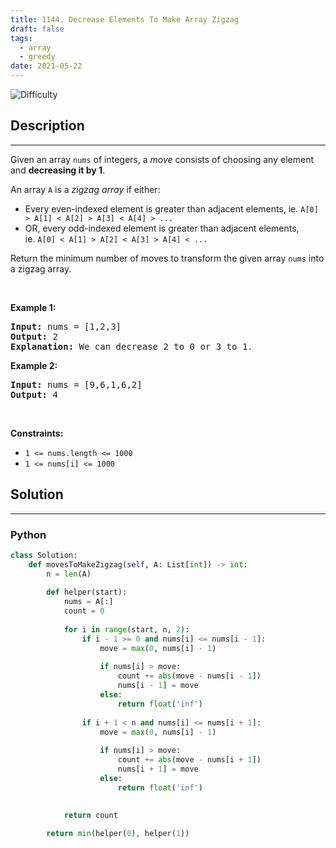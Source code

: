 ```yaml
---
title: 1144. Decrease Elements To Make Array Zigzag
draft: false
tags: 
  - array
  - greedy
date: 2021-05-22
---
```


![Difficulty](https://img.shields.io/badge/Difficulty-Medium-blue.svg)

## Description

---
<p>Given an array <code>nums</code> of integers, a <em>move</em>&nbsp;consists of choosing any element and <strong>decreasing it by 1</strong>.</p>

<p>An array <code>A</code> is a&nbsp;<em>zigzag array</em>&nbsp;if either:</p>

<ul>
	<li>Every even-indexed element is greater than adjacent elements, ie.&nbsp;<code>A[0] &gt; A[1] &lt; A[2] &gt; A[3] &lt; A[4] &gt; ...</code></li>
	<li>OR, every odd-indexed element is greater than adjacent elements, ie.&nbsp;<code>A[0] &lt; A[1] &gt; A[2] &lt; A[3] &gt; A[4] &lt; ...</code></li>
</ul>

<p>Return the minimum number of moves to transform the given array <code>nums</code> into a zigzag array.</p>

<p>&nbsp;</p>
<p><strong class="example">Example 1:</strong></p>

<pre>
<strong>Input:</strong> nums = [1,2,3]
<strong>Output:</strong> 2
<strong>Explanation:</strong> We can decrease 2 to 0 or 3 to 1.
</pre>

<p><strong class="example">Example 2:</strong></p>

<pre>
<strong>Input:</strong> nums = [9,6,1,6,2]
<strong>Output:</strong> 4
</pre>

<p>&nbsp;</p>
<p><strong>Constraints:</strong></p>

<ul>
	<li><code>1 &lt;= nums.length &lt;= 1000</code></li>
	<li><code>1 &lt;= nums[i] &lt;= 1000</code></li>
</ul>


## Solution

---
### Python
``` py title='decrease-elements-to-make-array-zigzag'
class Solution:
    def movesToMakeZigzag(self, A: List[int]) -> int:
        n = len(A)
        
        def helper(start):
            nums = A[:]
            count = 0
            
            for i in range(start, n, 2):
                if i - 1 >= 0 and nums[i] <= nums[i - 1]:
                    move = max(0, nums[i] - 1)
                    
                    if nums[i] > move:
                        count += abs(move - nums[i - 1])
                        nums[i - 1] = move
                    else:
                        return float('inf')
                
                if i + 1 < n and nums[i] <= nums[i + 1]:
                    move = max(0, nums[i] - 1)
                        
                    if nums[i] > move:
                        count += abs(move - nums[i + 1])
                        nums[i + 1] = move
                    else:
                        return float('inf')

            
            return count
        
        return min(helper(0), helper(1))
                

```

